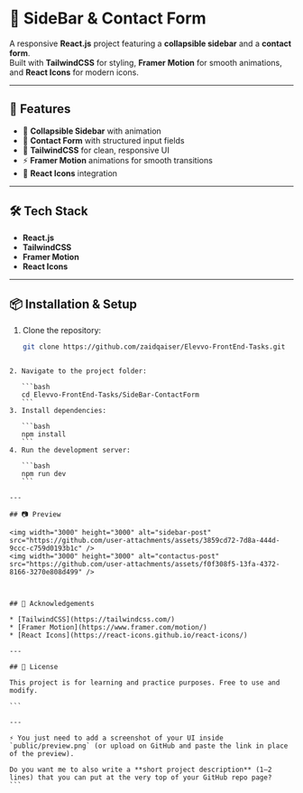 # 📂 SideBar & Contact Form

A responsive **React.js** project featuring a **collapsible sidebar** and a **contact form**.  
Built with **TailwindCSS** for styling, **Framer Motion** for smooth animations, and **React Icons** for modern icons.

---

## 🚀 Features
- 📌 **Collapsible Sidebar** with animation  
- 📝 **Contact Form** with structured input fields  
- 🎨 **TailwindCSS** for clean, responsive UI  
- ⚡ **Framer Motion** animations for smooth transitions  
- 🔗 **React Icons** integration  

---

## 🛠️ Tech Stack
- **React.js**
- **TailwindCSS**
- **Framer Motion**
- **React Icons**

---

## 📦 Installation & Setup
1. Clone the repository:
   ```bash
   git clone https://github.com/zaidqaiser/Elevvo-FrontEnd-Tasks.git
````

2. Navigate to the project folder:

   ```bash
   cd Elevvo-FrontEnd-Tasks/SideBar-ContactForm
   ```
3. Install dependencies:

   ```bash
   npm install
   ```
4. Run the development server:

   ```bash
   npm run dev
   ```

---

## 📷 Preview

<img width="3000" height="3000" alt="sidebar-post" src="https://github.com/user-attachments/assets/3859cd72-7d8a-444d-9ccc-c759d0193b1c" />
<img width="3000" height="3000" alt="contactus-post" src="https://github.com/user-attachments/assets/f0f308f5-13fa-4372-8166-3270e808d499" />



## 🙌 Acknowledgements

* [TailwindCSS](https://tailwindcss.com/)
* [Framer Motion](https://www.framer.com/motion/)
* [React Icons](https://react-icons.github.io/react-icons/)

---

## 📜 License

This project is for learning and practice purposes. Free to use and modify.

```

---

⚡ You just need to add a screenshot of your UI inside `public/preview.png` (or upload on GitHub and paste the link in place of the preview).  

Do you want me to also write a **short project description** (1–2 lines) that you can put at the very top of your GitHub repo page?
```




